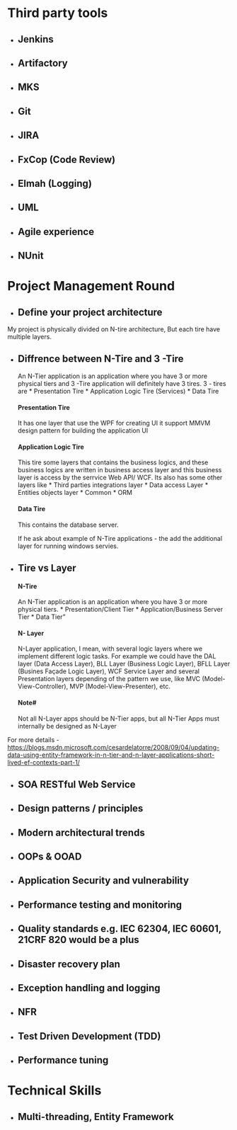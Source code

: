# Third party tools

* ## Jenkins 
* ## Artifactory 
* ## MKS 
* ## Git
* ## JIRA
* ## FxCop (Code Review)
* ## Elmah (Logging)
* ## UML
* ## Agile experience
* ## NUnit
  
# Project Management Round
  
* ## Define your project architecture 

 My project is physically divided on N-tire architecture, But each tire have multiple layers.
 

* ## Diffrence between N-Tire and 3 -Tire
     An N-Tier application is an application where you have 3 or more physical tiers and 3 -Tire application will definitely have 3          tires. 
     3 -  tires are
          * Presentation Tire
          * Application Logic Tire (Services)
          * Data Tire
 
     #### Presentation Tire
     It has one layer that use the WPF for creating UI it support MMVM design pattern for building the application UI
     #### Application Logic Tire
     This tire some layers that contains the business logics, and these business logics are written in business access layer and              this business layer is access by the serrvice Web API/ WCF. Its also has some other layers like
           * Third parties integrations layer
           * Data access Layer
           * Entities objects layer
           * Common 
           * ORM
     #### Data Tire
     This contains the database server.

     If he ask about example of N-Tire applications - the add the additional layer for running windows servies.
          
* ## Tire vs Layer
 
    #### N-Tire 
     An N-Tier application is an application where you have 3 or more physical tiers.
      * Presentation/Client Tier
      * Application/Business Server Tier
      * Data Tier”
      
    #### N- Layer
    N-Layer application, I mean, with several logic layers where we implement different logic tasks. For example we could have the DAL       layer (Data Access Layer), BLL Layer (Business Logic Layer), BFLL Layer (Busines Façade Logic Layer), WCF Service Layer and several     Presentation layers depending of the pattern we use, like MVC (Model-View-Controller), MVP (Model-View-Presenter), etc.
     
     #### Note#
     Not all N-Layer apps should be N-Tier apps, but all N-Tier Apps must internally be designed as N-Layer
     
For more details - https://blogs.msdn.microsoft.com/cesardelatorre/2008/09/04/updating-data-using-entity-framework-in-n-tier-and-n-layer-applications-short-lived-ef-contexts-part-1/
 

* ## SOA RESTful Web Service 
* ## Design patterns / principles
* ## Modern architectural trends
* ## OOPs & OOAD
* ## Application Security and vulnerability
* ## Performance testing and monitoring
* ## Quality standards e.g. IEC 62304, IEC 60601, 21CRF 820 would be a plus
* ## Disaster recovery plan
* ## Exception handling and logging
* ## NFR 
* ## Test Driven Development (TDD)
* ## Performance tuning
    
# Technical Skills
    
* ## Multi-threading, Entity Framework
    
  
  

